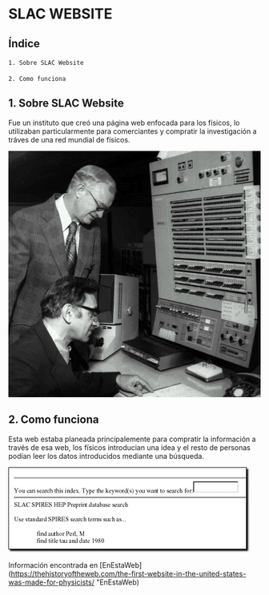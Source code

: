 # SLAC WEBSITE

## Índice 
```
1. Sobre SLAC Website

2. Como funciona
```

## 1. Sobre SLAC Website

Fue un instituto que creó una página web enfocada para los físicos, lo utilizaban particularmente para comerciantes y compratir la investigación a tráves de una red mundial de físicos. 

![ImagenSLAC](https://github.com/loltop776/SMX2-M8UF1A1-HistoriaWeb-1989-1994-SLACWebsite-JesusFortea/blob/main/Imagen%20SLAC.jpg "ImagenSLAC")

## 2. Como funciona

Esta web estaba planeada principalemente para compratir la información a través de esa web, los físicos introducian una idea y el resto de personas podían leer los datos introducidos mediante una búsqueda.

![ImagenWeb](https://github.com/loltop776/SMX2-M8UF1A1-HistoriaWeb-1989-1994-SLACWebsite-JesusFortea/blob/main/Imagen%20web.jpg "ImagenWeb")

Información encontrada en [EnEstaWeb](https://thehistoryoftheweb.com/the-first-website-in-the-united-states-was-made-for-physicists/ "EnEstaWeb)
